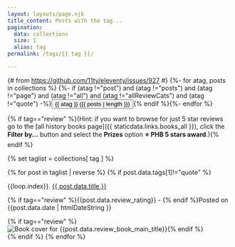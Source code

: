 ```yaml
---
layout: layouts/page.njk
title_content: Posts with the tag...
pagination:
  data: collections
  size: 1
  alias: tag
permalink: /tags/{{ tag }}/

---
```


{# from https://github.com/11ty/eleventy/issues/927 #}
{%- for atag, posts in collections %}
{%- if (atag !="post") and (atag !="posts") and (atag !="page") and (atag !="all") and (atag !="allReviewCats") and (atag !="quote") -%}<button type="button" onclick="location.href='/tags/{{ atag }}'" class="btn tagpill ft-size-small {% if atag==tag %}tagpill_selected{% endif %}">{{ atag }}&nbsp;({{ posts | length }})</button>{% endif %}{%- endfor %}

{% if tag=="review" %}(Hint: if you want to browse for just 5 star reviews go to the [all history books page]({{ staticdata.links.books_all }}), click the __Filter by...__ button and select the __Prizes__ option __⭐ PHB 5 stars award__.){% endif %}

<div class="grid_posts">
{% set taglist = collections[ tag ] %}

{% for post in taglist | reverse %}
{% if post.data.tags[1]!="quote" %}
  
<div class="fix-children grid_post_container grid_post_taglist summary_text {% if tag=="review" %}grid_post_taglist_review{% endif %}">

  <p class=" undecorate_link">{{loop.index}}. <a class="main_link" href="{{ post.url | url }}">{{ post.data.title }}</a><br></p>
  <p class="ft-size-small">{% if tag=="review" %}{{post.data.review_rating}} - {% endif %}Posted on {{post.data.date | htmlDateString }}</p>
  {% if tag=="review" %}<img loading="lazy" class="grid_post_bookimage" src="{{post.data.review_book_image_small_url | replace("upload/","upload/f_auto/")}}" alt="Book cover for {{post.data.review_book_main_title}}">{% endif %}

</div>
{% endif %}
{% endfor %}
  
</div>